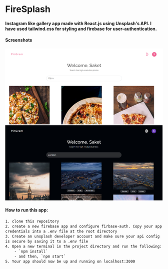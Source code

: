 # FireSplash


#### Instagram like gallery app made with React.js using Unsplash's API. I have used tailwind.css for styling and firebase for user-authentication.

#### Screenshots

![App screenshot 1](screenshots/screenshot_1.png)
![App screenshot 2](screenshots/screenshot_2.png)



#### How to run this app:
    1. clone this repository
    2. create a new firebase app and configure firbase-auth. Copy your app credentials into a .env file at the root directory
    3. Create an unsplash developer account and make sure your api config is secure by saving it to a .env file
    4. Open a new terminal in the project directory and run the following:
        - `npm install`
        - and then, `npm start`
    5. Your app should now be up and running on localhost:3000

